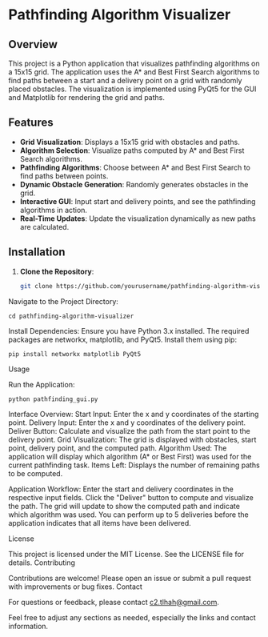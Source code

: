 # Pathfinding Algorithm Visualizer

## Overview

This project is a Python application that visualizes pathfinding algorithms on a 15x15 grid. The application uses the A* and Best First Search algorithms to find paths between a start and a delivery point on a grid with randomly placed obstacles. The visualization is implemented using PyQt5 for the GUI and Matplotlib for rendering the grid and paths.

## Features

- **Grid Visualization**: Displays a 15x15 grid with obstacles and paths.
- **Algorithm Selection**: Visualize paths computed by A* and Best First Search algorithms.
- **Pathfinding Algorithms**: Choose between A* and Best First Search to find paths between points.
- **Dynamic Obstacle Generation**: Randomly generates obstacles in the grid.
- **Interactive GUI**: Input start and delivery points, and see the pathfinding algorithms in action.
- **Real-Time Updates**: Update the visualization dynamically as new paths are calculated.

## Installation

1. **Clone the Repository**:
   ```bash
   git clone https://github.com/yourusername/pathfinding-algorithm-visualizer.git

  Navigate to the Project Directory:

    cd pathfinding-algorithm-visualizer

Install Dependencies:
Ensure you have Python 3.x installed. The required packages are networkx, matplotlib, and PyQt5. Install them using pip:


    pip install networkx matplotlib PyQt5

Usage

  Run the Application:

    python pathfinding_gui.py

  Interface Overview:
      Start Input: Enter the x and y coordinates of the starting point.
      Delivery Input: Enter the x and y coordinates of the delivery point.
      Deliver Button: Calculate and visualize the path from the start point to the delivery point.
      Grid Visualization: The grid is displayed with obstacles, start point, delivery point, and the computed path.
      Algorithm Used: The application will display which algorithm (A* or Best First) was used for the current pathfinding task.
      Items Left: Displays the number of remaining paths to be computed.

  Application Workflow:
      Enter the start and delivery coordinates in the respective input fields.
      Click the "Deliver" button to compute and visualize the path.
      The grid will update to show the computed path and indicate which algorithm was used.
      You can perform up to 5 deliveries before the application indicates that all items have been delivered.

License

This project is licensed under the MIT License. See the LICENSE file for details.
Contributing

Contributions are welcome! Please open an issue or submit a pull request with improvements or bug fixes.
Contact

For questions or feedback, please contact c2.tlhah@gmail.com.

Feel free to adjust any sections as needed, especially the links and contact information.
